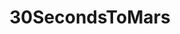 ---
title: 30SecondsToMars
crosslinks:
- UnexpectedMulaney
- Muse
- Drama
- IAmA
- AskWomenOver30
---